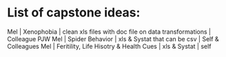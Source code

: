 # List of capstone ideas:
Mel | Xenophobia | clean xls files with doc file on data transformations | Colleague PJW
Mel | Spider Behavior | xls & Systat that can be csv | Self & Colleagues
Mel | Feritility, Life Hisotry & Health Cues | xls & Systat | self

